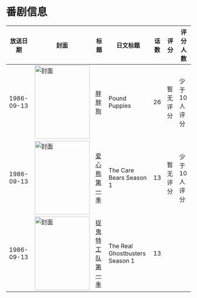 # 番剧信息

|放送日期|封面|标题|日文标题|话数|评分|评分人数|
|---|---|---|---|---|---|---|
|1986-09-13|<img src="//lain.bgm.tv/pic/cover/c/95/21/169138_KwNP2.jpg" alt="封面" style="width:150px;height:200px;object-fit:cover;">|[胖胖狗](https://bangumi.tv/subject/169138)|Pound Puppies|26|暂无评分|少于10人评分|
|1986-09-13|<img src="//lain.bgm.tv/pic/cover/c/1d/4c/439397_0esk3.jpg" alt="封面" style="width:150px;height:200px;object-fit:cover;">|[爱心熊 第一季](https://bangumi.tv/subject/439397)|The Care Bears Season 1|13|暂无评分|少于10人评分|
|1986-09-13|<img src="//lain.bgm.tv/pic/cover/c/68/d3/509096_4gILo.jpg" alt="封面" style="width:150px;height:200px;object-fit:cover;">|[捉鬼特工队 第一季](https://bangumi.tv/subject/509096)|The Real Ghostbusters Season 1|13|||
